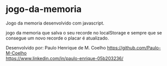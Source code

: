 # jogo-da-memoria
Jogo da memoria desenvolvido com javascript.


jogo da memoria que salva o seu recorde no localStorage e sempre que se consegue um novo recorde o placar é atualizado.


Desenvolvido por: Paulo Henrique de M. Coelho
https://github.com/Paulo-M-Coelho  
https://www.linkedin.com/in/paulo-enrique-05b203236/